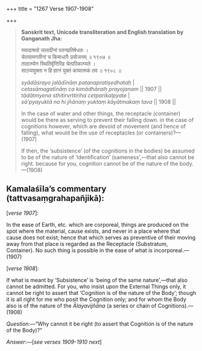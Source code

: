 +++
title = "1267 Verse 1907-1908"

+++
> **Sanskrit text, Unicode transliteration and English translation by Ganganath Jha:** 
>
> स्यादाश्रयो जलादीनां पतनप्रतिषेधतः ।  
> चेतसामगतीनां च किमाधारैः प्रयोजनम् ॥ १९०७ ॥  
> तादात्म्येन स्थितिर्वृत्तिरिह चेत्परिकल्प्यते ।  
> साऽप्ययुक्ता न हि ज्ञानं युक्तं कायात्मकं तव ॥ १९०८ ॥ 
>
> *syādāśrayo jalādīnāṃ patanapratiṣedhataḥ* \|  
> *cetasāmagatīnāṃ ca kimādhāraiḥ prayojanam* \|\| 1907 \|\|  
> *tādātmyena sthitirvṛttiriha cetparikalpyate* \|  
> *sā'pyayuktā na hi jñānaṃ yuktaṃ kāyātmakaṃ tava* \|\| 1908 \|\| 
>
> In the case of water and other things, the receptacle (container) would be there as serving to prevent their falling down. in the case of cognitions however, which are devoid of movement (and hence of falling), what would be the use of receptacles (or containers)?—(1907) 
>
> If then, the ‘subsistence’ (of the cognitions in the bodies) be assumed to be of the nature of ‘identification’ (sameness’,—that also cannot be right. because for you, cognition cannot be of the nature of the body.—(1908)



## Kamalaśīla’s commentary (tattvasaṃgrahapañjikā):

[*verse 1907*]:

In the ease of Earth, etc. which are corporeal, things are produced on the spot where the material, cause exists, and never in a place where that cause does not exist; hence that which serves as preventive of their moving away from that place is regarded as the Receptacle (Substratum, Container). No such thing is possible in the ease of what is incorporeal.—(1907)

[*verse 1908*]:

If what is meant by ‘Subsistence’ is ‘being of the same nature’,—that also cannot be admitted. For you, who insist upon the External Things only, it cannot be right to assert that ‘Cognition is of the nature of the Body’; though it is all right for me who posit the Cognition only; and for whom the Body also is of the nature of the *Ālayavijñāna* (a series or chain of Cognitions).—(1908)

*Question*:—“Why cannot it be right (to assert that Cognition is of the nature of the Body)?”

*Answer*:—[*see verses 1909-1910 next*]


